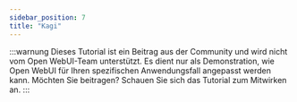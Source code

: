 ```yaml
---
sidebar_position: 7
title: "Kagi"
---
```


:::warnung
Dieses Tutorial ist ein Beitrag aus der Community und wird nicht vom Open WebUI-Team unterstützt. Es dient nur als Demonstration, wie Open WebUI für Ihren spezifischen Anwendungsfall angepasst werden kann. Möchten Sie beitragen? Schauen Sie sich das Tutorial zum Mitwirken an.
:::
